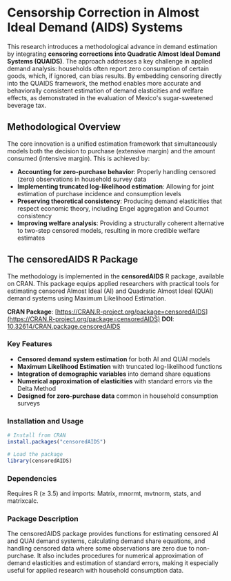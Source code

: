 # Censorship Correction in Almost Ideal Demand (AIDS) Systems

This research introduces a methodological advance in demand estimation by integrating **censoring corrections into Quadratic Almost Ideal Demand Systems (QUAIDS)**. The approach addresses a key challenge in applied demand analysis: households often report zero consumption of certain goods, which, if ignored, can bias results. By embedding censoring directly into the QUAIDS framework, the method enables more accurate and behaviorally consistent estimation of demand elasticities and welfare effects, as demonstrated in the evaluation of Mexico's sugar-sweetened beverage tax.

## Methodological Overview

The core innovation is a unified estimation framework that simultaneously models both the decision to purchase (extensive margin) and the amount consumed (intensive margin). This is achieved by:

* **Accounting for zero-purchase behavior**: Properly handling censored (zero) observations in household survey data
* **Implementing truncated log-likelihood estimation**: Allowing for joint estimation of purchase incidence and consumption levels
* **Preserving theoretical consistency**: Producing demand elasticities that respect economic theory, including Engel aggregation and Cournot consistency
* **Improving welfare analysis**: Providing a structurally coherent alternative to two-step censored models, resulting in more credible welfare estimates

## The censoredAIDS R Package

The methodology is implemented in the **censoredAIDS** R package, available on CRAN. This package equips applied researchers with practical tools for estimating censored Almost Ideal (AI) and Quadratic Almost Ideal (QUAI) demand systems using Maximum Likelihood Estimation.

**CRAN Package**: [https://CRAN.R-project.org/package=censoredAIDS](https://CRAN.R-project.org/package=censoredAIDS)
**DOI**: [10.32614/CRAN.package.censoredAIDS](https://doi.org/10.32614/CRAN.package.censoredAIDS)

### Key Features

* **Censored demand system estimation** for both AI and QUAI models
* **Maximum Likelihood Estimation** with truncated log-likelihood functions
* **Integration of demographic variables** into demand share equations
* **Numerical approximation of elasticities** with standard errors via the Delta Method
* **Designed for zero-purchase data** common in household consumption surveys

### Installation and Usage

```r
# Install from CRAN
install.packages("censoredAIDS")

# Load the package
library(censoredAIDS)
```

### Dependencies

Requires R (≥ 3.5) and imports: Matrix, mnormt, mvtnorm, stats, and matrixcalc.

### Package Description

The censoredAIDS package provides functions for estimating censored AI and QUAI demand systems, calculating demand share equations, and handling censored data where some observations are zero due to non-purchase. It also includes procedures for numerical approximation of demand elasticities and estimation of standard errors, making it especially useful for applied research with household consumption data.

